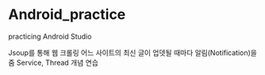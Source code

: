 # Android_practice
 practicing Android Studio

Jsoup를 통해 웹 크롤링
어느 사이트의 최신 글이 업뎃될 때마다 알림(Notification)을 줌
Service, Thread 개념 연습
